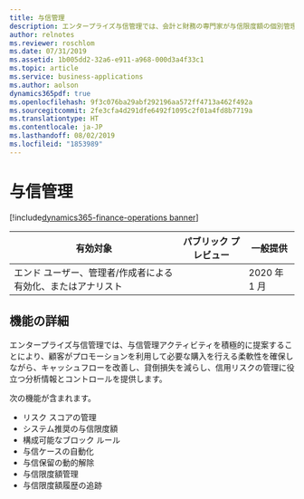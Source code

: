 ```yaml
---
title: 与信管理
description: エンタープライズ与信管理では、会計と財務の専門家が与信限度額の個別管理、プロセスの自動化、またはその両方を行えるコントロールが追加されます。
author: relnotes
ms.reviewer: roschlom
ms.date: 07/31/2019
ms.assetid: 1b005dd2-32a6-e911-a968-000d3a4f33c1
ms.topic: article
ms.service: business-applications
ms.author: aolson
dynamics365pdf: true
ms.openlocfilehash: 9f3c076ba29abf292196aa572ff4713a462f492a
ms.sourcegitcommit: 2fe3cfa4d291dfe6492f1095c2f01a4fd8b7719a
ms.translationtype: HT
ms.contentlocale: ja-JP
ms.lasthandoff: 08/02/2019
ms.locfileid: "1853989"
---
```

# <a name="credit-management"></a>与信管理
[!include[dynamics365-finance-operations banner](../includes/dynamics365-finance-operations.md)]

| 有効対象    |  パブリック プレビュー | 一般提供 | 
| ---------- | ---------- |---------- |
|エンド ユーザー、管理者/作成者による有効化、またはアナリスト|| 2020 年 1 月|






## <a name="feature-details"></a>機能の詳細
<!--feature detail start -->
エンタープライズ与信管理では、与信管理アクティビティを積極的に提案することにより、顧客がプロモーションを利用して必要な購入を行える柔軟性を確保しながら、キャッシュフローを改善し、貸倒損失を減らし、信用リスクの管理に役立つ分析情報とコントロールを提供します。

次の機能が含まれます。
- リスク スコアの管理
- システム推奨の与信限度額
- 構成可能なブロック ルール
- 与信ケースの自動化
- 与信保留の動的解除
- 与信限度額管理
- 与信限度額履歴の追跡
<!--feature detail end -->











